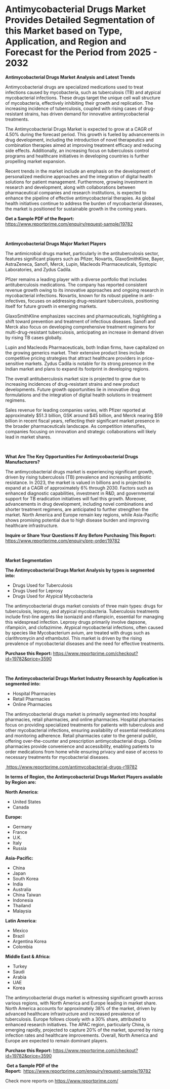 <p><h1>Antimycobacterial Drugs Market Provides Detailed Segmentation of this Market based on Type, Application, and Region and Forecast for the Period from 2025 - 2032</h1></p><p><strong>Antimycobacterial Drugs Market Analysis and Latest Trends</strong></p>
<p><p>Antimycobacterial drugs are specialized medications used to treat infections caused by mycobacteria, such as tuberculosis (TB) and atypical mycobacterial infections. These drugs target the unique cell wall structure of mycobacteria, effectively inhibiting their growth and replication. The increasing incidence of tuberculosis, coupled with rising cases of drug-resistant strains, has driven demand for innovative antimycobacterial treatments.</p><p>The Antimycobacterial Drugs Market is expected to grow at a CAGR of 4.50% during the forecast period. This growth is fueled by advancements in drug development, including the introduction of novel therapeutics and combination therapies aimed at improving treatment efficacy and reducing side effects. Additionally, an increasing focus on tuberculosis control programs and healthcare initiatives in developing countries is further propelling market expansion.</p><p>Recent trends in the market include an emphasis on the development of personalized medicine approaches and the integration of digital health solutions for patient management. Furthermore, growing investment in research and development, along with collaborations between pharmaceutical companies and research institutions, is expected to enhance the pipeline of effective antimycobacterial therapies. As global health initiatives continue to address the burden of mycobacterial diseases, the market is positioned for sustainable growth in the coming years.</p></p>
<p><strong>Get a Sample PDF of the Report:&nbsp;</strong> <a href="https://www.reportprime.com/enquiry/request-sample/19782?utm_campaign=3557&utm_medium=2&utm_source=Github&utm_content=ia&utm_term=20032025&utm_id=antimycobacterial-drugs">https://www.reportprime.com/enquiry/request-sample/19782</a></p>
<p>&nbsp;</p>
<p><strong>Antimycobacterial Drugs Major Market Players</strong></p>
<p><p>The antimicrobial drugs market, particularly in the antituberculosis sector, features significant players such as Pfizer, Novartis, GlaxoSmithKline, Bayer, AstraZeneca, Sanofi, Merck, Lupin, Macleods Pharmaceuticals, Systopic Laboratories, and Zydus Cadila. </p><p>Pfizer remains a leading player with a diverse portfolio that includes antituberculosis medications. The company has reported consistent revenue growth owing to its innovative approaches and ongoing research in mycobacterial infections. Novartis, known for its robust pipeline in anti-infectives, focuses on addressing drug-resistant tuberculosis, positioning itself for future growth in emerging markets. </p><p>GlaxoSmithKline emphasizes vaccines and pharmaceuticals, highlighting a shift toward prevention and treatment of infectious diseases. Sanofi and Merck also focus on developing comprehensive treatment regimens for multi-drug-resistant tuberculosis, anticipating an increase in demand driven by rising TB cases globally.</p><p>Lupin and Macleods Pharmaceuticals, both Indian firms, have capitalized on the growing generics market. Their extensive product lines include competitive pricing strategies that attract healthcare providers in price-sensitive markets. Zydus Cadila is notable for its strong presence in the Indian market and plans to expand its footprint in developing regions.</p><p>The overall antituberculosis market size is projected to grow due to increasing incidences of drug-resistant strains and new product developments. Future growth opportunities lie in innovative drug formulations and the integration of digital health solutions in treatment regimens. </p><p>Sales revenue for leading companies varies, with Pfizer reported at approximately $51.3 billion, GSK around $45 billion, and Merck nearing $59 billion in recent fiscal years, reflecting their significant market presence in the broader pharmaceuticals landscape. As competition intensifies, companies focusing on innovation and strategic collaborations will likely lead in market shares.</p></p>
<p>&nbsp;</p>
<p><strong>What Are The Key Opportunities For Antimycobacterial Drugs Manufacturers?</strong></p>
<p><p>The antimycobacterial drugs market is experiencing significant growth, driven by rising tuberculosis (TB) prevalence and increasing antibiotic resistance. In 2023, the market is valued in billions and is projected to expand at a CAGR of approximately 6% through 2030. Factors such as enhanced diagnostic capabilities, investment in R&D, and governmental support for TB eradication initiatives will fuel this growth. Moreover, advancements in drug development, including novel combinations and shorter treatment regimens, are anticipated to further strengthen the market. North America and Europe remain key regions, while Asia-Pacific shows promising potential due to high disease burden and improving healthcare infrastructure.</p></p>
<p><strong>Inquire or Share Your Questions If Any Before Purchasing This Report:</strong> <a href="https://www.reportprime.com/enquiry/pre-order/19782?utm_campaign=3557&utm_medium=2&utm_source=Github&utm_content=ia&utm_term=20032025&utm_id=antimycobacterial-drugs">https://www.reportprime.com/enquiry/pre-order/19782</a></p>
<p>&nbsp;</p>
<p><strong>Market Segmentation</strong></p>
<p><strong>The Antimycobacterial Drugs Market Analysis by types is segmented into:</strong></p>
<p><ul><li>Drugs Used for Tuberculosis</li><li>Drugs Used for Leprosy</li><li>Drugs Used for Atypical Mycobacteria</li></ul></p>
<p><p>The antimycobacterial drugs market consists of three main types: drugs for tuberculosis, leprosy, and atypical mycobacteria. Tuberculosis treatments include first-line agents like isoniazid and rifampicin, essential for managing this widespread infection. Leprosy drugs primarily involve dapsone, rifampicin, and clofazimine. Atypical mycobacterial infections, often caused by species like Mycobacterium avium, are treated with drugs such as clarithromycin and ethambutol. This market is driven by the rising prevalence of mycobacterial diseases and the need for effective treatments.</p></p>
<p><strong>Purchase this Report:&nbsp;</strong><a href="https://www.reportprime.com/checkout?id=19782&price=3590&utm_campaign=3557&utm_medium=2&utm_source=Github&utm_content=ia&utm_term=20032025&utm_id=antimycobacterial-drugs">https://www.reportprime.com/checkout?id=19782&price=3590</a></p>
<p>&nbsp;</p>
<p><strong>The Antimycobacterial Drugs Market Industry Research by Application is segmented into:</strong></p>
<p><ul><li>Hospital Pharmacies</li><li>Retail Pharmacies</li><li>Online Pharmacies</li></ul></p>
<p><p>The antimycobacterial drugs market is primarily segmented into hospital pharmacies, retail pharmacies, and online pharmacies. Hospital pharmacies focus on providing specialized treatments for patients with tuberculosis and other mycobacterial infections, ensuring availability of essential medications and monitoring adherence. Retail pharmacies cater to the general public, offering over-the-counter and prescription antimycobacterial drugs. Online pharmacies provide convenience and accessibility, enabling patients to order medications from home while ensuring privacy and ease of access to necessary treatments for mycobacterial diseases.</p></p>
<p><a href="https://www.reportprime.com/antimycobacterial-drugs-r19782?utm_campaign=3557&utm_medium=2&utm_source=Github&utm_content=ia&utm_term=20032025&utm_id=antimycobacterial-drugs">&nbsp;https://www.reportprime.com/antimycobacterial-drugs-r19782</a></p>
<p><strong>In terms of Region, the Antimycobacterial Drugs Market Players available by Region are:</strong></p>
<p>
    <p> <strong> North America: </strong>
        <ul>
            <li>United States</li>
            <li>Canada</li>
        </ul>
        </p> 
    <p> <strong> Europe: </strong>
        <ul>
            <li>Germany</li>
            <li>France</li>
            <li>U.K.</li>
            <li>Italy</li>
            <li>Russia</li>
        </ul>
        </p> 
    <p> <strong> Asia-Pacific: </strong>
        <ul>
            <li>China</li>
            <li>Japan</li>
            <li>South Korea</li>
            <li>India</li>
            <li>Australia</li>
            <li>China Taiwan</li>
            <li>Indonesia</li>
            <li>Thailand</li>
            <li>Malaysia</li>
        </ul>
        </p> 
    <p> <strong> Latin America: </strong>
        <ul>
            <li>Mexico</li>
            <li>Brazil</li>
            <li>Argentina Korea</li>
            <li>Colombia</li>
        </ul>
        </p> 
    <p> <strong> Middle East & Africa: </strong>
        <ul>
            <li>Turkey</li>
            <li>Saudi</li>
            <li>Arabia</li>
            <li>UAE</li>
            <li>Korea</li>
        </ul>
    </p>
    </p>
<p><p>The antimycobacterial drugs market is witnessing significant growth across various regions, with North America and Europe leading in market share. North America accounts for approximately 38% of the market, driven by advanced healthcare infrastructure and increased prevalence of tuberculosis. Europe follows closely with a 30% share, attributed to enhanced research initiatives. The APAC region, particularly China, is emerging rapidly, projected to capture 20% of the market, spurred by rising infection rates and healthcare improvements. Overall, North America and Europe are expected to remain dominant players.</p></p>
<p><strong>Purchase this Report: </strong><a href="https://www.reportprime.com/checkout?id=19782&price=3590&utm_campaign=3557&utm_medium=2&utm_source=Github&utm_content=ia&utm_term=20032025&utm_id=antimycobacterial-drugs">https://www.reportprime.com/checkout?id=19782&price=3590</a></p>
<p>&nbsp;<strong>Get a Sample PDF of the Report:&nbsp;&nbsp;</strong><a href="https://www.reportprime.com/enquiry/request-sample/19782?utm_campaign=3557&utm_medium=2&utm_source=Github&utm_content=ia&utm_term=20032025&utm_id=antimycobacterial-drugs">https://www.reportprime.com/enquiry/request-sample/19782</a></p>
<p><strong></strong></p>
<p>Check more reports on <a href="https://www.reportprime.com/?utm_campaign=3557&utm_medium=2&utm_source=Github&utm_content=ia&utm_term=20032025&utm_id=antimycobacterial-drugs">https://www.reportprime.com/</a></p>